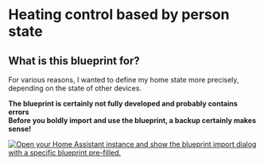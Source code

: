 # Heating control based by person state

## What is this blueprint for?

For various reasons, I wanted to define my home state more precisely, depending on the state of other devices.

[comment]: <> (Aus verschiedenen Gründen wollte ich meinen home-State feiner, in Abhängigkeit vom State anderer Geräte definieren)   


[comment]: <> (Das Blueprint ist sicher nicht ausgereift und enthält wahrscheinlich auch Fehler. Bevor du jetzt mutig das Blueprint importierst und einsetzt, ist sicher ein Backup sinnvoll!) 
**The blueprint is certainly not fully developed and probably contains errors**   
**Before you boldly import and use the blueprint, a backup certainly makes sense!**   

[![Open your Home Assistant instance and show the blueprint import dialog with a specific blueprint pre-filled.](https://my.home-assistant.io/badges/blueprint_import.svg)](https://my.home-assistant.io/redirect/blueprint_import/?blueprint_url=https%3A%2F%2Fgithub.com%2Fquietcry%2FtgPersonState%2Fblob%2F09539fd1af9e55f1c1d29c87956c7e94d8b8f5ca%2FtgPersonState.yaml)

